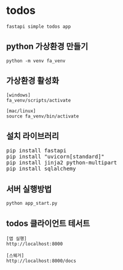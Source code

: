 # todos
```
fastapi simple todos app
```

## python 가상환경 만들기
```
python -m venv fa_venv
```

## 가상환경 활성화
```
[windows]
fa_venv/scripts/activate

[mac/linux]
source fa_venv/bin/activate
```
## 설치 라이브러리
<pre>
pip install fastapi
pip install "uvicorn[standard]"
pip install jinja2 python-multipart
pip install sqlalchemy
</pre>

## 서버 실행방법
```
python app_start.py
```

## todos 클라이언트 테서트

```
[앱 실행]
http://localhost:8000

[스웨거]
http://localhost:8000/docs
```
